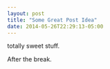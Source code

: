 ```yaml
---
layout: post
title: "Some Great Post Idea"
date: 2014-05-26T22:29:13-05:00
---
```

totally sweet stuff.

After the break.
